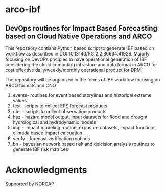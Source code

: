 # arco-ibf

## DevOps routines for Impact Based Forecasting based on Cloud Native Operations and ARCO

This repostiory contians Python based script to generate IBF based on workflow
as described in DOI:10.13140/RG.2.2.36634.41928. Majorly focusing on DevOPs priciples
to have operational generation of IBF considering the cloud computing infrasture and 
data format in ARCO for cost effective daily/weekly/monthly operational product for DRM. 

The repository will be organized in the forms of IBF workflow focusing on ARCO formats and CNO

1. events- routines for event based storylines and historical extreme values  
1. fcst- scripts to collect EPS forecast products
2. obs - scripts to collect observation products
3. haz - hazard model output, input datasets for flood and drought hydrological and hydrodynamic models
4. imp - impact modeling routine, exposure datasets, impact functions, climada based impact calcuation
5. verify - forecast verification routines 
5. bn - bayesian network based risk and deicision analysis routines to generate IBF risk matrices 


# Acknowledgments

Supported by NORCAP


